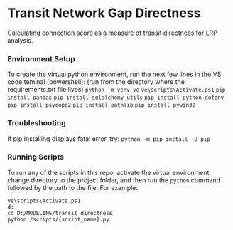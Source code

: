 # Transit Network Gap Directness

Calculating connection score as a measure of transit directness for LRP analysis.

### Environment Setup

To create the virtual python environment, run the next few lines in the VS code teminal (powershell):
(run from the directory where the requirements.txt file lives)
`python -m venv ve`
`ve\scripts\Activate.ps1`
`pip install pandas`
`pip install sqlalchemy_utils`
`pip install python-dotenv`
`pip install psycopg2`
`pip install pathlib`
`pip install pywin32`

### Troubleshooting
If pip installing displays fatal error, try:
`python -m pip install -U pip`

### Running Scripts

To run any of the scripts in this repo, activate the virtual environment, change directory to the project folder, and then run the `python` command followed by the path to the file. For example:

```
ve\scripts\Activate.ps1
d:
cd D:/MODELING/transit_directness
python /scripts/{script_name}.py
```
